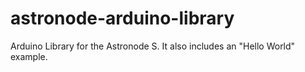 # astronode-arduino-library
Arduino Library for the Astronode S. It also includes an "Hello World" example.
